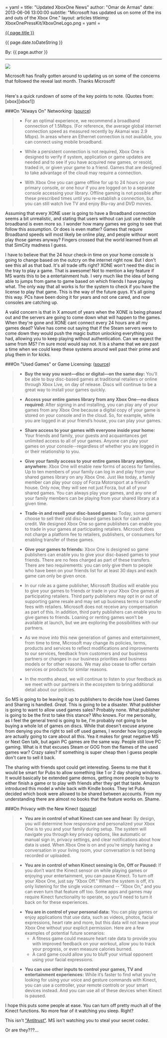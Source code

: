 = yaml =
title: "Updated XboxOne News"
author: "Omar de Armas"
date: 2013-06-06 13:00:00
subtitle: "Microsoft has updated us on some of the ins and outs of the Xbox One."
layout: articles
titleimg: XboxOnePressKit/XboxOneLogo.png
= yaml =

<a href="{{ page.url }}" class='postTitleLink'><p class='postTitle'>{{ page.title }}</p></a>
<p class='postPublished'>{{ page.date.toDateString }}</p>
<p class='postAuthor'>By: {{ page.author }}</p>
<hr>

<a class="image-popup-vertical-fit" href="http://www.indestructibleart.com/images/forPosts/XboxOnePressKit/XboxOneLogo.png" title="Xbox One">
  <img src='../images/forPosts/XboxOnePressKit/XboxOneLogo.png' class='articlesImgCenter'>
</a>
<p class='slugline'>Microsoft has finally gotten around to updating us on some of the concerns that followed the reveal last month. Thanks Microsoft!</p>
<br>
Here's a quick rundown of some of the key points to note. (Quotes from: [xbox][xbox1])

###On "Always On" Networking: ([source][xbox2])
>* For an optimal experience, we recommend a broadband connection of 1.5Mbps. (For reference, the average global internet connection speed as measured recently by Akamai was 2.9 Mbps).  In areas where an Ethernet connection is not available, you can connect using mobile broadband.

>* While a persistent connection is not required, Xbox One is designed to verify if system, application or game updates are needed and to see if you have acquired new games, or resold, traded in, or given your game to a friend. Games that are designed to take advantage of the cloud may require a connection.

>* With Xbox One you can game offline for up to 24 hours on your primary console, or one hour if you are logged on to a separate console accessing your library. Offline gaming is not possible after these prescribed times until you re-establish a connection, but you can still watch live TV and enjoy Blu-ray and DVD movies.

Assuming that every XONE user is going to have a Broadband connection seems a bit unrealistic, and stating that users without can just use mobile broadband is even more so. I wonder how many games we going to see that follow this assumption. Or does is even matter? Games that require Broadband speeds will most likely be online play, and people withour wont play those games anyway? Fingers crossed that the world learned from all that SimCity madness I guess.
  
I have to believe that the 24 hour check-in time on your home console is going to change based on the outcry on the internet right now. But I don't see this all as that bad. It's all trade offs right? XONE won't need the disc in the tray to play a game. That is awesome! Not to mention a key feature if MS wants this to be a entertainment hub. I very much like the idea of being able to jumps from game to game based on which friends I have playing what. The only way that all works is for the system to check if you have the license to play that game. This is the way of the future guys. It's all going this way. PCs have been doing it for years and not one cared, and now consoles are catching up.
  
A valid concern is that in X amount of years when the XONE is being phased out and the servers are going to come down what will happen to the games. When they're gone and XONE cant connect every 24 hours are all my games dead? Valve has come out saying that if the Steam servers were to come down they would push the magic button unlocking everything you had, allowing you to keep playing without authentication. Can we expect the same from MS? I'm sure most would say not. It is a shame that we are past a time when we could keep these systems around well past their prime and plug them in for kicks. 

###On "Used Games" or Game Licensing: ([source][xbox3])
>* **Buy the way you want—disc or digital—on the same day:** You’ll be able to buy disc-based games at traditional retailers or online through Xbox Live, on day of release. Discs will continue to be a great way to install your games quickly.

>* **Access your entire games library from any Xbox One—no discs required:** After signing in and installing, you can play any of your games from any Xbox One because a digital copy of your game is stored on your console and in the cloud.  So, for example, while you are logged in at your friend’s house, you can play your games.

>* **Share access to your games with everyone inside your home:** Your friends and family, your guests and acquaintances get unlimited access to all of your games.  Anyone can play your games on your console--regardless of whether you are logged in or their relationship to you.

>* **Give your family access to your entire games library anytime, anywhere:** Xbox One will enable new forms of access for families. Up to ten members of your family can log in and play from your shared games library on any Xbox One. Just like today, a family member can play your copy of Forza Motorsport at a friend’s house. Only now, they will see not just Forza, but all of your shared games.  You can always play your games, and any one of your family members can be playing from your shared library at a given time.

>* **Trade-in and resell your disc-based games:** Today, some gamers choose to sell their old disc-based games back for cash and credit. We designed Xbox One so game publishers can enable you to trade in your games at participating retailers.  Microsoft does not charge a platform fee to retailers, publishers, or consumers for enabling transfer of these games.

>* **Give your games to friends:** Xbox One is designed so game publishers can enable you to give your disc-based games to your friends. There are no fees charged as part of these transfers. There are two requirements: you can only give them to people who have been on your friends list for at least 30 days and each game can only be given once.

>* In our role as a game publisher, Microsoft Studios will enable you to give your games to friends or trade in your Xbox One games at participating retailers. Third party publishers may opt in or out of supporting game resale and may set up business terms or transfer fees with retailers.  Microsoft does not receive any compensation as part of this. In addition, third party publishers can enable you to give games to friends. Loaning or renting games won’t be available at launch, but we are exploring the possibilities with our partners.

>* As we move into this new generation of games and entertainment, from time to time, Microsoft may change its policies, terms, products and services to reflect modifications and improvements to our services, feedback from customers and our business partners or changes in our business priorities and business models or for other reasons.  We may also cease to offer certain services or products for similar reasons.

>* In the months ahead, we will continue to listen to your feedback as we meet with our partners in the ecosystem to bring additional detail about our policies.

So MS is going to be leaving it up to publishers to decide how Used Games and Sharing is handled. *Great.* This is going to be a disaster. What publisher is going to want to allow used games sales? Probably none. What publisher is going to be the first to take this stance? Who knows. For me personally, as I feel the general trend is going to be, I'm probably not going to be buying a whole lot of games on discs. While that doesn't excuse anyone from denying you the right to sell off used games, I wonder how long people are actually going to care about all this. Yea it makes for great negative MS or Next Gen talk, but again PC games are the same way. People still love PC gaming. What is it that excuses Steam or GOG from the flames of the used games war? Crazy sales? If something is super cheap then I guess people don't care to sell it back.
  
The sharing with friends spot could get interesting. Seems to me that it would be smart for Pubs to allow something like 1 or 2 day sharing windows. It would basically be extended game demos, getting more people to buy to either finish a game or to play with friends after they get that taste. Amazon introduced this model a while back with Kindle books. They let Pubs decided which book were allowed to be shared between accounts. From my understanding there are almost no books that the feature works on. Shame. 

###On Privacy with the New Kinect ([source][xbox4])
>* **You are in control of what Kinect can see and hear:** By design, you will determine how responsive and personalized your Xbox One is to you and your family during setup. The system will navigate you through key privacy options, like automatic or manual sign in, privacy settings, and clear notifications about how data is used. When Xbox One is on and you’re simply having a conversation in your living room, your conversation is not being recorded or uploaded. 

>* **You are in control of when Kinect sensing is On, Off or Paused:** If you don’t want the Kinect sensor on while playing games or enjoying your entertainment, you can pause Kinect. To turn off your Xbox One, just say “Xbox Off.” When the system is off, it’s only listening for the single voice command -- “Xbox On,” and you can even turn that feature off too. Some apps and games may require Kinect functionality to operate, so you’ll need to turn it back on for these experiences.

>* **You are in control of your personal data:** You can play games or enjoy applications that use data, such as videos, photos, facial expressions, heart rate and more, but this data will not leave your Xbox One without your explicit permission. Here are a few examples of potential future scenarios:
>    * A fitness game could measure heart rate data to provide you with improved feedback on your workout, allow you to track your progress, or even measure calories burned.
>    * A card game could allow you to bluff your virtual opponent using your facial expressions.

>* **You can use other inputs to control your games, TV and entertainment experiences:** While it’s faster to find what you’re looking for using your voice and gesture commands with Kinect, you can use a controller, your remote controls or your smart devices instead. And you can use all of these devices when Kinect is paused.

I hope this puts some people at ease. You can turn off pretty much all of the Kinect functions. No more fear of it watching you sleep. Right?
  
This isn't ["Antitrust"][movie]. MS isn't watching you to steal your secret codez.
  
Or are they???...

[xbox1]: http://news.xbox.com/2013/06/main
[xbox2]: http://news.xbox.com/2013/06/connected
[xbox3]: http://news.xbox.com/2013/06/license
[xbox4]: http://news.xbox.com/2013/06/privacy
[movie]: http://www.imdb.com/title/tt0218817/